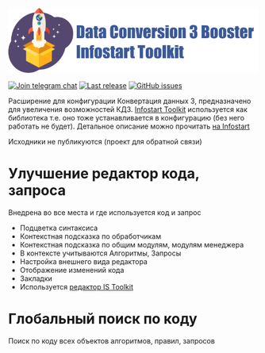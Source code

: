 [![Data Conversion 3 Booster](logo_capture_new.png)](https://infostart.ru/public/1499859/)

[![Join telegram chat](https://img.shields.io/badge/chat-telegram-blue?style=flat&logo=telegram)](https://t.me/joinchat/iyi3Tlf_7jNiMmIy) 
[![Last release](https://img.shields.io/github/v/release/Evg-lylyk/DC3BoosterISToolkit?include_prereleases&label=last%20release&style=badge)](https://github.com/Evg-lylyk/DC3BoosterISToolkit/releases/latest)
[![GitHub issues](https://img.shields.io/github/issues-raw/Evg-lylyk/DC3BoosterISToolkit?style=badge)](https://github.com/Evg-lylyk/DC3BoosterISToolkit/issues)

Расширение для конфигурации Конвертация данных 3, предназначено для увеличения возможностей КД3.
[Infostart Toolkit](https://infostart.ru/public/1254364/) используется как библиотека т.е. оно тоже устанавливается в конфигурацию (без него работать не будет). Детальное описание можно прочитать [на Infostart](https://infostart.ru/public/1499859/)

Исходники не публикуются (проект для обратной связи)

# Улучшение редактор кода, запроса
Внедрена во все места и где используется код и запрос

* Подцветка синтаксиса
* Контекстная подсказка по обработчикам
* Контекстная подсказка по общим модулям, модулям менеджера
* В контексте учитываются Алгоритмы, Запросы
* Настройка внешнего вида редактора
* Отображение изменений кода
* Закладки
* Используется [редактор IS Toolkit](https://infostart.ru/1c/articles/1446383/)

# Глобальный поиск по коду

Поиск по коду всех объектов алгоритмов, правил, запросов
